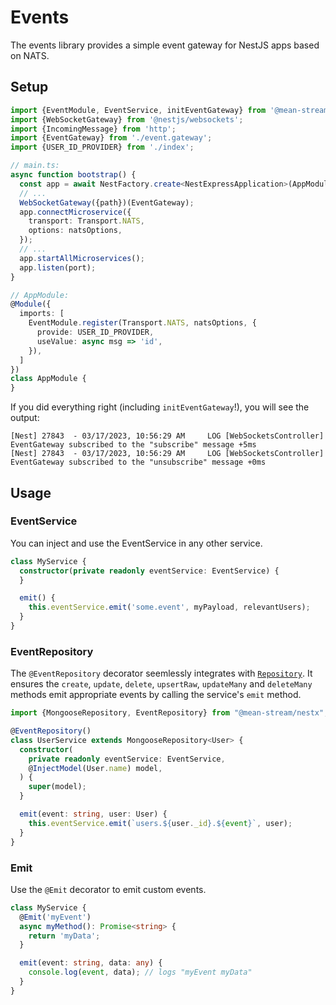 # Events

The events library provides a simple event gateway for NestJS apps based on NATS.

## Setup

```ts
import {EventModule, EventService, initEventGateway} from '@mean-stream/nestx';
import {WebSocketGateway} from '@nestjs/websockets';
import {IncomingMessage} from 'http';
import {EventGateway} from './event.gateway';
import {USER_ID_PROVIDER} from './index';

// main.ts:
async function bootstrap() {
  const app = await NestFactory.create<NestExpressApplication>(AppModule);
  // ...
  WebSocketGateway({path})(EventGateway);
  app.connectMicroservice({
    transport: Transport.NATS,
    options: natsOptions,
  });
  // ...
  app.startAllMicroservices();
  app.listen(port);
}

// AppModule:
@Module({
  imports: [
    EventModule.register(Transport.NATS, natsOptions, {
      provide: USER_ID_PROVIDER,
      useValue: async msg => 'id',
    }),
  ]
})
class AppModule {
}
```

If you did everything right (including `initEventGateway`!), you will see the output:

```
[Nest] 27843  - 03/17/2023, 10:56:29 AM     LOG [WebSocketsController] EventGateway subscribed to the "subscribe" message +5ms
[Nest] 27843  - 03/17/2023, 10:56:29 AM     LOG [WebSocketsController] EventGateway subscribed to the "unsubscribe" message +0ms
```

## Usage

### EventService

You can inject and use the EventService in any other service.

```ts
class MyService {
  constructor(private readonly eventService: EventService) {
  }

  emit() {
    this.eventService.emit('some.event', myPayload, relevantUsers);
  }
}
```

### EventRepository

The `@EventRepository` decorator seemlessly integrates with [`Repository`](../resource/README.md).
It ensures the `create`, `update`, `delete`, `upsertRaw`, `updateMany` and `deleteMany` methods emit appropriate events by calling the service's `emit` method.

```ts
import {MongooseRepository, EventRepository} from "@mean-stream/nestx";

@EventRepository()
class UserService extends MongooseRepository<User> {
  constructor(
    private readonly eventService: EventService,
    @InjectModel(User.name) model,
  ) {
    super(model);
  }

  emit(event: string, user: User) {
    this.eventService.emit(`users.${user._id}.${event}`, user);
  }
}
```

### Emit

Use the `@Emit` decorator to emit custom events.

```ts
class MyService {
  @Emit('myEvent')
  async myMethod(): Promise<string> {
    return 'myData';
  }

  emit(event: string, data: any) {
    console.log(event, data); // logs "myEvent myData"
  }
}
```
